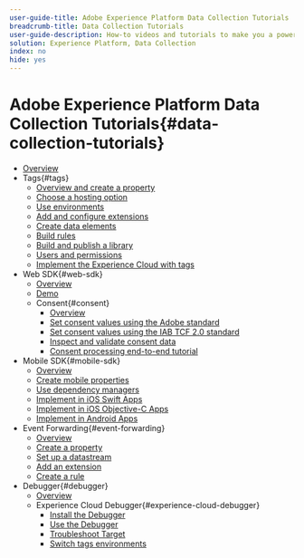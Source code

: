 ```yaml
---
user-guide-title: Adobe Experience Platform Data Collection Tutorials
breadcrumb-title: Data Collection Tutorials
user-guide-description: How-to videos and tutorials to make you a power-user of Data Collection in Experience Platform.
solution: Experience Platform, Data Collection
index: no
hide: yes
---
```


# Adobe Experience Platform Data Collection Tutorials{#data-collection-tutorials}

+ [Overview](overview.md)
+ Tags{#tags}
  + [Overview and create a property](tags/overview-and-create-a-property.md)
  + [Choose a hosting option](tags/choose-a-hosting-option.md)
  + [Use environments](tags/use-environments.md)
  + [Add and configure extensions](tags/add-and-configure-extensions.md)
  + [Create data elements](tags/create-data-elements.md)
  + [Build rules](tags/build-rules.md)
  + [Build and publish a library](tags/build-and-publish-a-library.md)
  + [Users and permissions](tags/users-and-permissions.md)
  + [Implement the Experience Cloud with tags](https://experienceleague.adobe.com/docs/platform-learn/implement-in-websites/overview.html)
+ Web SDK{#web-sdk}
  + [Overview](web-sdk/overview.md)
  + [Demo](web-sdk/demo.md)
  + Consent{#consent}
    + [Overview](web-sdk/consent/overview.md)
    + [Set consent values using the Adobe standard](web-sdk/consent/set-consent-adobe.md)
    + [Set consent values using the IAB TCF 2.0 standard](web-sdk/consent/set-consent-iab.md)
    + [Inspect and validate consent data](web-sdk/consent/inspect.md)
    + [Consent processing end-to-end tutorial](web-sdk/consent/tutorial.md)
+ Mobile SDK{#mobile-sdk}
  + [Overview](mobile-sdk/overview.md)
  + [Create mobile properties](mobile-sdk/create-mobile-properties.md)
  + [Use dependency managers](mobile-sdk/use-dependency-managers-with-mobile-sdk.md)
  + [Implement in iOS Swift Apps](https://experienceleague.adobe.com/docs/platform-learn/implementing-in-mobile-ios-swift-apps/overview.html)
  + [Implement in iOS Objective-C Apps](https://experienceleague.adobe.com/docs/platform-learn/implement-in-mobile-ios-objective-c-apps/overview.html)
  + [Implement in Android Apps](https://experienceleague.adobe.com/docs/platform-learn/implement-in-mobile-android-apps/overview.html)
+ Event Forwarding{#event-forwarding}
  + [Overview](event-forwarding/overview.md)
  + [Create a property](event-forwarding/create-a-property.md)
  + [Set up a datastream](event-forwarding/set-up-a-datastream.md)
  + [Add an extension](event-forwarding/add-an-extension.md)
  + [Create a rule](event-forwarding/create-a-rule.md)
+ Debugger{#debugger}
  + [Overview](debugger/overview.md)
  + Experience Cloud Debugger{#experience-cloud-debugger}
    + [Install the Debugger](debugger/experience-cloud-debugger/add-the-extension.md)
    + [Use the Debugger](debugger/experience-cloud-debugger/use-the-experience-cloud-debugger.md)
    + [Troubleshoot Target](https://experienceleague.adobe.com/docs/target-learn/tutorials/troubleshooting/troubleshoot-with-the-experience-cloud-debugger.html)
    + [Switch tags environments](https://experienceleague.adobe.com/docs/launch-learn/implementing-in-websites-with-launch/configure-tags/launch-switch-environments.html)